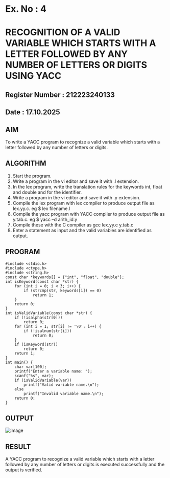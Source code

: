 # Ex. No : 4	
# RECOGNITION OF A VALID VARIABLE WHICH STARTS WITH A LETTER FOLLOWED BY ANY NUMBER OF LETTERS OR DIGITS USING YACC
## Register Number : 212223240133
## Date : 17.10.2025

## AIM   
To write a YACC program to recognize a valid variable which starts with a letter followed by any number of letters or digits.

## ALGORITHM
1.	Start the program.
2.	Write a program in the vi editor and save it with .l extension.
3.	In the lex program, write the translation rules for the keywords int, float and double and for the identifier.
4.	Write a program in the vi editor and save it with .y extension.
5.	Compile the lex program with lex compiler to produce output file as lex.yy.c. eg $ lex filename.l
6.	Compile the yacc program with YACC compiler to produce output file as y.tab.c. eg $ yacc –d arith_id.y
7.	Compile these with the C compiler as gcc lex.yy.c y.tab.c
8.	Enter a statement as input and the valid variables are identified as output.

## PROGRAM
```
#include <stdio.h>
#include <ctype.h>
#include <string.h>
const char *keywords[] = {"int", "float", "double"};
int isKeyword(const char *str) {
    for (int i = 0; i < 3; i++) {
        if (strcmp(str, keywords[i]) == 0)
            return 1;
    }
    return 0;
}
int isValidVariable(const char *str) {
    if (!isalpha(str[0]))
        return 0;
    for (int i = 1; str[i] != '\0'; i++) {
        if (!isalnum(str[i])) 
            return 0;
    }
    if (isKeyword(str))
        return 0;
    return 1;
}
int main() {
    char var[100];
    printf("Enter a variable name: ");
    scanf("%s", var);
    if (isValidVariable(var))
        printf("Valid variable name.\n");
    else
        printf("Invalid variable name.\n");
    return 0;
}
```


## OUTPUT 
![image](https://github.com/user-attachments/assets/34d6334f-1eba-49a9-8b3d-89bf900e705d)

## RESULT
A  YACC program to recognize a valid variable which starts with a letter followed by any number of letters or digits is executed successfully and the output is verified.


